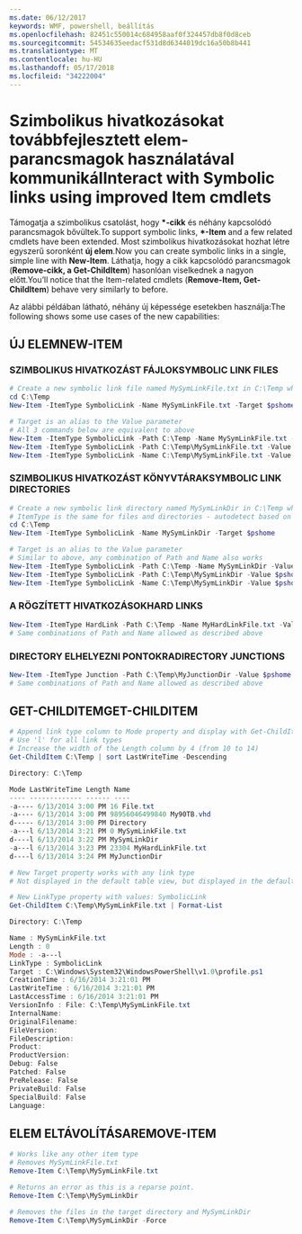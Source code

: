 ```yaml
---
ms.date: 06/12/2017
keywords: WMF, powershell, beállítás
ms.openlocfilehash: 82451c550014c684958aaf0f324457db8f0d8ceb
ms.sourcegitcommit: 54534635eedacf531d8d6344019dc16a50b8b441
ms.translationtype: MT
ms.contentlocale: hu-HU
ms.lasthandoff: 05/17/2018
ms.locfileid: "34222004"
---
```

# <a name="interact-with-symbolic-links-using-improved-item-cmdlets"></a><span data-ttu-id="ad29b-102">Szimbolikus hivatkozásokat továbbfejlesztett elem-parancsmagok használatával kommunikál</span><span class="sxs-lookup"><span data-stu-id="ad29b-102">Interact with Symbolic links using improved Item cmdlets</span></span>

<span data-ttu-id="ad29b-103">Támogatja a szimbolikus csatolást, hogy  **\*-cikk** és néhány kapcsolódó parancsmagok bővültek.</span><span class="sxs-lookup"><span data-stu-id="ad29b-103">To support symbolic links, **\*-Item** and a few related cmdlets have been extended.</span></span> <span data-ttu-id="ad29b-104">Most szimbolikus hivatkozásokat hozhat létre egyszerű soronként **új elem**.</span><span class="sxs-lookup"><span data-stu-id="ad29b-104">Now you can create symbolic links in a single, simple line with **New-Item**.</span></span> <span data-ttu-id="ad29b-105">Láthatja, hogy a cikk kapcsolódó parancsmagok (**Remove-cikk, a Get-ChildItem**) hasonlóan viselkednek a nagyon előtt.</span><span class="sxs-lookup"><span data-stu-id="ad29b-105">You’ll notice that the Item-related cmdlets (**Remove-Item, Get-ChildItem**) behave very similarly to before.</span></span>

<span data-ttu-id="ad29b-106">Az alábbi példában látható, néhány új képessége esetekben használja:</span><span class="sxs-lookup"><span data-stu-id="ad29b-106">The following shows some use cases of the new capabilities:</span></span>

## <a name="new-item"></a><span data-ttu-id="ad29b-107">ÚJ ELEM</span><span class="sxs-lookup"><span data-stu-id="ad29b-107">NEW-ITEM</span></span>

### <a name="symbolic-link-files"></a><span data-ttu-id="ad29b-108">SZIMBOLIKUS HIVATKOZÁST FÁJLOK</span><span class="sxs-lookup"><span data-stu-id="ad29b-108">SYMBOLIC LINK FILES</span></span>

```powershell
# Create a new symbolic link file named MySymLinkFile.txt in C:\Temp which links to $pshome\profile.ps1
cd C:\Temp
New-Item -ItemType SymbolicLink -Name MySymLinkFile.txt -Target $pshome\profile.ps1

# Target is an alias to the Value parameter
# All 3 commands below are equivalent to above
New-Item -ItemType SymbolicLink -Path C:\Temp -Name MySymLinkFile.txt -Value $pshome\profile.ps1
New-Item -ItemType SymbolicLink -Path C:\Temp\MySymLinkFile.txt -Value $pshome\profile.ps1
New-Item -ItemType SymbolicLink -Name C:\Temp\MySymLinkFile.txt -Value $pshome\profile.ps1
```

### <a name="symbolic-link-directories"></a><span data-ttu-id="ad29b-109">SZIMBOLIKUS HIVATKOZÁST KÖNYVTÁRAK</span><span class="sxs-lookup"><span data-stu-id="ad29b-109">SYMBOLIC LINK DIRECTORIES</span></span>

```powershell
# Create a new symbolic link directory named MySymLinkDir in C:\Temp which links to the $pshome folder
# ItemType is the same for files and directories - autodetect based on specified target
cd C:\Temp
New-Item -ItemType SymbolicLink -Name MySymLinkDir -Target $pshome

# Target is an alias to the Value parameter
# Similar to above, any combination of Path and Name also works
New-Item -ItemType SymbolicLink -Path C:\Temp -Name MySymLinkDir -Value $pshome
New-Item -ItemType SymbolicLink -Path C:\Temp\MySymLinkDir -Value $pshome
New-Item -ItemType SymbolicLink -Name C:\Temp\MySymLinkDir -Value $pshome
```

### <a name="hard-links"></a><span data-ttu-id="ad29b-110">A RÖGZÍTETT HIVATKOZÁSOK</span><span class="sxs-lookup"><span data-stu-id="ad29b-110">HARD LINKS</span></span>

```powershell
New-Item -ItemType HardLink -Path C:\Temp -Name MyHardLinkFile.txt -Value $pshome\profile.ps1
# Same combinations of Path and Name allowed as described above
```

### <a name="directory-junctions"></a><span data-ttu-id="ad29b-111">DIRECTORY ELHELYEZNI PONTOKRA</span><span class="sxs-lookup"><span data-stu-id="ad29b-111">DIRECTORY JUNCTIONS</span></span>

```powershell
New-Item -ItemType Junction -Path C:\Temp\MyJunctionDir -Value $pshome
# Same combinations of Path and Name allowed as described above
```

## <a name="get-childitem"></a><span data-ttu-id="ad29b-112">GET-CHILDITEM</span><span class="sxs-lookup"><span data-stu-id="ad29b-112">GET-CHILDITEM</span></span>

```powershell
# Append link type column to Mode property and display with Get-ChildItem
# Use 'l' for all link types
# Increase the width of the Length column by 4 (from 10 to 14)
Get-ChildItem C:\Temp | sort LastWriteTime -Descending

Directory: C:\Temp

Mode LastWriteTime Length Name
---- ------------- ------ ----
-a---- 6/13/2014 3:00 PM 16 File.txt
-a---- 6/13/2014 3:00 PM 98956046499840 My90TB.vhd
d----- 6/13/2014 3:00 PM Directory
-a---l 6/13/2014 3:21 PM 0 MySymLinkFile.txt
d----l 6/13/2014 3:22 PM MySymLinkDir
-a---l 6/13/2014 3:23 PM 23304 MyHardLinkFile.txt
d----l 6/13/2014 3:24 PM MyJunctionDir

# New Target property works with any link type
# Not displayed in the default table view, but displayed in the default list view

# New LinkType property with values: SymbolicLink
Get-ChildItem C:\Temp\MySymLinkFile.txt | Format-List

Directory: C:\Temp

Name : MySymLinkFile.txt
Length : 0
Mode : -a---l
LinkType : SymbolicLink
Target : C:\Windows\System32\WindowsPowerShell\v1.0\profile.ps1
CreationTime : 6/16/2014 3:21:01 PM
LastWriteTime : 6/16/2014 3:21:01 PM
LastAccessTime : 6/16/2014 3:21:01 PM
VersionInfo : File: C:\Temp\MySymLinkFile.txt
InternalName:
OriginalFilename:
FileVersion:
FileDescription:
Product:
ProductVersion:
Debug: False
Patched: False
PreRelease: False
PrivateBuild: False
SpecialBuild: False
Language:
```

## <a name="remove-item"></a><span data-ttu-id="ad29b-113">ELEM ELTÁVOLÍTÁSA</span><span class="sxs-lookup"><span data-stu-id="ad29b-113">REMOVE-ITEM</span></span>

```powershell
# Works like any other item type
# Removes MySymLinkFile.txt
Remove-Item C:\Temp\MySymLinkFile.txt

# Returns an error as this is a reparse point.
Remove-Item C:\Temp\MySymLinkDir

# Removes the files in the target directory and MySymLinkDir
Remove-Item C:\Temp\MySymLinkDir -Force
```

